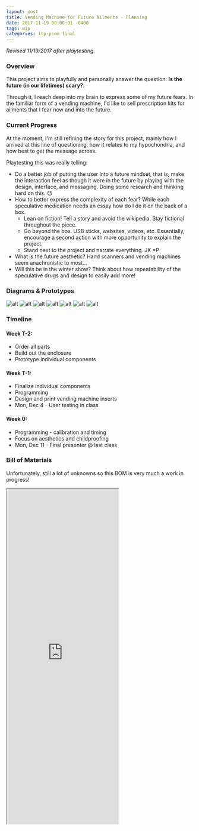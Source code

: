 ```yaml
---
layout: post
title: Vending Machine for Future Ailments - Planning
date: 2017-11-19 00:00:01 -0400
tags: wip
categories: itp-pcom final
---
```


*Revised 11/19/2017 after playtesting.*

### Overview

This project aims to playfully and personally answer the question: **Is the future (in our lifetimes) scary?**.

 Through it, I reach deep into my brain to express some of my future fears. In the familiar form of a vending machine, I'd like to sell prescription kits for ailments that I fear now and into the future.

### Current Progress

At the moment, I'm still refining the story for this project, mainly how I arrived at this line of questioning, how it relates to my hypochondria, and how best to get the message across.

Playtesting this was really telling:
- Do a better job of putting the user into a future mindset, that is, make the interaction feel as though it were in the future by playing with the design, interface, and messaging. Doing some research and thinking hard on this. :sweat:
- How to better express the complexity of each fear? While each speculative medication needs an essay how do I do it on the back of a box.
  - Lean on fiction! Tell a story and avoid the wikipedia. Stay fictional throughout the piece. 
  - Go beyond the box. USB sticks, websites, videos, etc. Essentially, encourage a second action with more opportunity to explain the project.
  - Stand next to the project and narrate everything. JK =P
- What is the future aesthetic? Hand scanners and vending machines seem anachronistic to most...
- Will this be in the winter show? Think about how repeatability of the speculative drugs and design to easily add more!

### Diagrams & Prototypes

![alt](/assets/img/vending/overview.jpg)
![alt](/assets/img/vending/phamavend01.jpg)
![alt](/assets/img/vending/pharmavend02.jpg)
![alt](/assets/img/vending/pharmavend03.jpg)
![alt](/assets/img/vending/pharmavend-detail.jpg)
![alt](/assets/img/vending/hand-scanner.jpg)
![alt](/assets/img/vending/wire-rack.jpg)

### Timeline

#### Week T-2:
- Order all parts
- Build out the enclosure
- Prototype individual components

#### Week T-1:
- Finalize individual components
- Programming
- Design and print vending machine inserts
- Mon, Dec 4 - User testing in class

#### Week 0:
- Programming - calibration and timing
- Focus on aesthetics and childproofing
- Mon, Dec 11 - Final presenter @ last class

### Bill of Materials

Unfortunately, still a lot of unknowns so this BOM is very much a work in progress!

<div class="text-center">
  <iframe src="https://docs.google.com/spreadsheets/d/e/2PACX-1vSdkzMCRAUPJ4xccRbc65rgTEIreFM_JivoSE5-LpxbX1loFITsl-80dfzlX8aqGWYybnwro9ROyBcd/pubhtml?gid=0&amp;single=true&amp;widget=true&amp;headers=false" height="900"></iframe>
</div>


